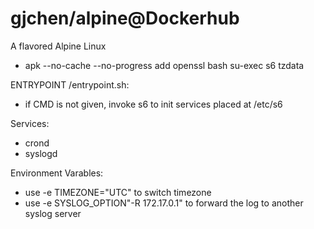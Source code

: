 # gjchen/alpine@Dockerhub
A flavored Alpine Linux 
* apk --no-cache --no-progress add openssl bash su-exec s6 tzdata

ENTRYPOINT /entrypoint.sh:
* if CMD is not given, invoke s6 to init services placed at /etc/s6

Services:
* crond
* syslogd

Environment Varables:
* use -e TIMEZONE="UTC" to switch timezone
* use -e SYSLOG_OPTION"-R 172.17.0.1" to forward the log to another syslog server

